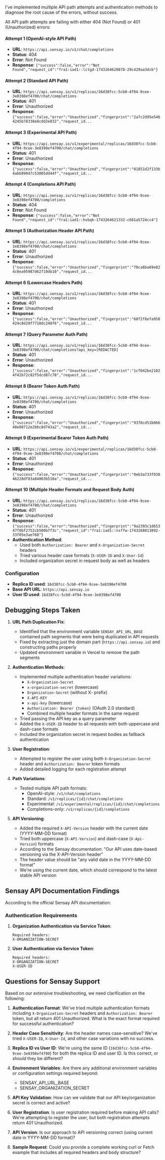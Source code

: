 I've implemented multiple API path attempts and authentication methods to diagnose the root cause of the errors, without success. 

All API path attempts are failing with either 404 (Not Found) or 401 (Unauthorized) errors:

#### Attempt 1 (OpenAI-style API Path)
- **URL**: `https://api.sensay.io/v1/chat/completions`
- **Status**: 404
- **Error**: Not Found
- **Response**: `{"success":false,"error":"Not Found","request_id":"fra1:iad1::lctgd-1743264620878-29c429aa3dcb"}`

#### Attempt 2 (Standard API Path)
- **URL**: `https://api.sensay.io/v1/replicas/16d38fcc-5cb0-4f94-9cee-3e8398ef4700/chat/completions`
- **Status**: 401
- **Error**: Unauthorized
- **Response**: `{"success":false,"error":"Unauthorized","fingerprint":"2a7c2d95e5464245b78338e8cdd2e032","request_id...`

#### Attempt 3 (Experimental API Path)
- **URL**: `https://api.sensay.io/v1/experimental/replicas/16d38fcc-5cb0-4f94-9cee-3e8398ef4700/chat/completions`
- **Status**: 401
- **Error**: Unauthorized
- **Response**: `{"success":false,"error":"Unauthorized","fingerprint":"01851d2f133b4abb89047c53005dd44f","request_id...`

#### Attempt 4 (Completions API Path)
- **URL**: `https://api.sensay.io/v1/replicas/16d38fcc-5cb0-4f94-9cee-3e8398ef4700/completions`
- **Status**: 404
- **Error**: Not Found
- **Response**: `{"success":false,"error":"Not Found","request_id":"fra1:iad1::hvbqk-1743264621332-c681a5724cc4"}`

#### Attempt 5 (Authorization Header API Path)
- **URL**: `https://api.sensay.io/v1/replicas/16d38fcc-5cb0-4f94-9cee-3e8398ef4700/chat/completions`
- **Status**: 401
- **Error**: Unauthorized
- **Response**: `{"success":false,"error":"Unauthorized","fingerprint":"70ca6ba69e824c0ea95987d62710db10","request_id...`

#### Attempt 6 (Lowercase Headers Path)
- **URL**: `https://api.sensay.io/v1/replicas/16d38fcc-5cb0-4f94-9cee-3e8398ef4700/chat/completions`
- **Status**: 401
- **Error**: Unauthorized
- **Response**: `{"success":false,"error":"Unauthorized","fingerprint":"68f2f8efa958424c8d28f7710dc248f6","request_id...`

#### Attempt 7 (Query Parameter Auth Path)
- **URL**: `https://api.sensay.io/v1/replicas/16d38fcc-5cb0-4f94-9cee-3e8398ef4700/chat/completions?api_key=[REDACTED]`
- **Status**: 401
- **Error**: Unauthorized
- **Response**: `{"success":false,"error":"Unauthorized","fingerprint":"1cf042be21024f42b72c82f5dcd87c78","request_id...`

#### Attempt 8 (Bearer Token Auth Path)
- **URL**: `https://api.sensay.io/v1/replicas/16d38fcc-5cb0-4f94-9cee-3e8398ef4700/chat/completions`
- **Status**: 401
- **Error**: Unauthorized
- **Response**: `{"success":false,"error":"Unauthorized","fingerprint":"9370cd51b06648e08712e2b6c8d743a2","request_id...`

#### Attempt 9 (Experimental Bearer Token Auth Path)
- **URL**: `https://api.sensay.io/v1/experimental/replicas/16d38fcc-5cb0-4f94-9cee-3e8398ef4700/chat/completions`
- **Status**: 401
- **Error**: Unauthorized
- **Response**: `{"success":false,"error":"Unauthorized","fingerprint":"0eb3a733f03846228df03a84003b510a","request_id...`

#### Attempt 10 (Multiple Header Formats and Request Body Auth)
- **URL**: `https://api.sensay.io/v1/replicas/16d38fcc-5cb0-4f94-9cee-3e8398ef4700/chat/completions`
- **Status**: 401
- **Error**: Unauthorized
- **Response**: `{"success":false,"error":"Unauthorized","fingerprint":"9a2393c1d65347f0bf2752cb500b7f3c","request_id":"fra1:iad1::nsffw-1743268813892-33f05e3ae768"}`
- **Authentication Method**: 
  - Used both `Authorization: Bearer` and `X-Organization-Secret` headers
  - Tried various header case formats (`X-USER-ID` and `X-User-Id`)
  - Included organization secret in request body as well as headers

### Configuration
- **Replica ID used**: `16d38fcc-5cb0-4f94-9cee-3e8398ef4700`
- **Base API URL**: `https://api.sensay.io`
- **User ID used**: `16d38fcc-5cb0-4f94-9cee-3e8398ef4700`

## Debugging Steps Taken

1. **URL Path Duplication Fix**:
   - Identified that the environment variable `SENSAY_API_URL_BASE` contained path segments that were being duplicated in API requests
   - Fixed by extracting just the domain part (`https://api.sensay.io`) and constructing paths properly
   - Updated environment variable in Vercel to remove the path segments

2. **Authentication Methods**:
   - Implemented multiple authentication header variations:
     - `X-Organization-Secret`
     - `x-organization-secret` (lowercase)
     - `Organization-Secret` (without X- prefix)
     - `X-API-KEY`
     - `x-api-key` (lowercase)
     - `Authorization: Bearer {token}` (OAuth 2.0 standard)
     - Combined multiple header formats in the same request
   - Tried passing the API key as a query parameter
   - Added the `X-USER-ID` header to all requests with both uppercase and dash-case formats
   - Included the organization secret in request bodies as fallback authentication

3. **User Registration**:
   - Attempted to register the user using both `X-Organization-Secret` header and `Authorization: Bearer` token formats
   - Added detailed logging for each registration attempt

4. **Path Variations**:
   - Tested multiple API path formats:
     - OpenAI-style: `/v1/chat/completions`
     - Standard: `/v1/replicas/{id}/chat/completions`
     - Experimental: `/v1/experimental/replicas/{id}/chat/completions`
     - Completions-only: `/v1/replicas/{id}/completions`

5. **API Versioning**:
   - Added the required `X-API-Version` header with the current date (YYYY-MM-DD format)
   - Tried both uppercase (`X-API-Version`) and dash-case (`X-Api-Version`) formats
   - According to the Sensay documentation: "Our API uses date-based versioning via the X-API-Version header"
   - The header value should be "any valid date in the YYYY-MM-DD format"
   - We're using the current date, which should correspond to the latest stable API version

## Sensay API Documentation Findings

According to the official Sensay API documentation:

### Authentication Requirements

1. **Organization Authentication via Service Token**:
   ```
   Required headers:
   X-ORGANIZATION-SECRET
   ```

2. **User Authentication via Service Token**:
   ```
   Required headers:
   X-ORGANIZATION-SECRET
   X-USER-ID
   ```

## Questions for Sensay Support

Based on our extensive troubleshooting, we need clarification on the following:

1. **Authentication Format**: We've tried multiple authentication formats including `X-Organization-Secret` headers and `Authorization: Bearer` token, but all return 401 Unauthorized. What is the exact format required for successful authentication?

2. **Header Case Sensitivity**: Are the header names case-sensitive? We've tried `X-USER-ID`, `X-User-Id`, and other case variations with no success.

3. **Replica ID vs User ID**: We're using the same ID (`16d38fcc-5cb0-4f94-9cee-3e8398ef4700`) for both the replica ID and user ID. Is this correct, or should they be different?

4. **Environment Variables**: Are there any additional environment variables or configuration settings required beyond:
   - SENSAY_API_URL_BASE
   - SENSAY_ORGANIZATION_SECRET

5. **API Key Validation**: How can we validate that our API key/organization secret is correct and active?

6. **User Registration**: Is user registration required before making API calls? We're attempting to register the user, but both registration attempts return 401 Unauthorized.

7. **API Version**: Is our approach to API versioning correct (using current date in YYYY-MM-DD format)?

8. **Sample Request**: Could you provide a complete working curl or Fetch example that includes all required headers and body structure?
